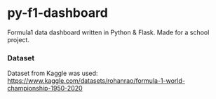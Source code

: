 # py-f1-dashboard
Formula1 data dashboard written in Python &amp; Flask. Made for a school project.

### Dataset
Dataset from Kaggle was used: 
https://www.kaggle.com/datasets/rohanrao/formula-1-world-championship-1950-2020